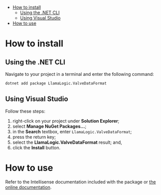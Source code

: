 <!-- TOC -->

- [How to install](#how-to-install)
  - [Using the .NET CLI](#using-the-net-cli)
  - [Using Visual Studio](#using-visual-studio)
- [How to use](#how-to-use)

<!-- /TOC -->

# How to install

## Using the .NET CLI
Navigate to your project in a terminal and enter the following command:
```bash
dotnet add package LlamaLogic.ValveDataFormat
```

## Using Visual Studio
Follow these steps:
1. right-click on your project under **Solution Explorer**;
2. select **Manage NuGet Packages...**;
3. in the **Search** textbox, enter `LlamaLogic.ValveDataFormat`;
4. press the return key;
5. select the **LlamaLogic.ValveDataFormat** result; and,
6. click the **Install** button.

# How to use
Refer to the Intellisense documentation included with the package or [the online documentation](https://llama-logic.github.io/LlamaLogic/valve-data-format/LlamaLogic.ValveDataFormat.html).
